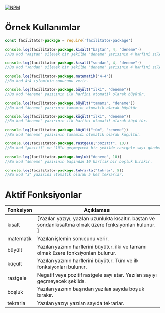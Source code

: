 [![NPM](https://nodei.co/npm/facilitator-package.png?downloads=true&downloadRank=true&stars=true)](https://npmjs.com/package/facilitator-package/)

# Örnek Kullanımlar

```js
const facilitator-package = require('facilitator-package')

console.log(facilitator-package.kısalt("baştan", 4, "deneme"))
//Bu kod "baştan" silecek bir şekilde "deneme" yazısının 4 harfini siler.

console.log(facilitator-package.kısalt("sondan", 4, "deneme"))
//Bu kod "sondan" silecek bir şekilde "deneme" yazısının 4 harfini siler.

console.log(facilitator-package.matematik('4+4'))
//Bu kod 4+4 işleminin sonucunu verir.

console.log(facilitator-package.büyült("ilki", "deneme"))
//Bu kod "deneme" yazısının ilk harfini otomatik olarak büyütür.

console.log(facilitator-package.büyült("tamamı", "deneme"))
//Bu kod "deneme" yazısının tamamını otomatik olarak büyütür.

console.log(facilitator-package.küçült("ilki", "deneme"))
//Bu kod "deneme" yazısının ilk harfini otomatik olarak küçültür.

console.log(facilitator-package.küçült("tüm", "deneme"))
//Bu kod "deneme" yazısının tamamını otomatik olarak küçültür.

console.log(facilitator-package.rastgele("pozitif", 10))
//Bu kod "pozitif" ve "10"u geçmeyecek bir şekilde rastgele sayı gönderir.

console.log(facilitator-package.boşluk("deneme", 10))
//Bu kod "deneme" yazısının başından 10 harflik bir boşluk bırakır.

console.log(facilitator-package.tekrarla("tekrar", 5))
//Bu kod "a" yazısını otomatik olarak 5 kez tekrarlar.

```

# Aktif Fonksiyonlar

| Fonksiyon | Açıklaması |
|-----------|------------|
| kısalt | [Yazılan yazıyı, yazılan uzunlukta kısaltır. baştan ve sondan kısaltma olmak üzere fonksiyonları bulunur. ]|
| matematik | Yazılan işlemin sonucunu verir. |
| büyült | Yazılan yazının harflerini büyütür. ilki ve tamamı olmak üzere fonksiyonları bulunur. |
| küçült | Yazılan yazının harflerini büyütür. Tüm ve ilk fonksiyonları bulunur. |
| rastgele | Negatif veya pozitif rastgele sayı atar. Yazılan sayıyı geçmeyecek şekilde. |
| boşluk | Yazılan yazının başından yazılan sayıda boşluk bırakır. |
| tekrarla | Yazılan yazıyı yazılan sayıda tekrarlar. |
